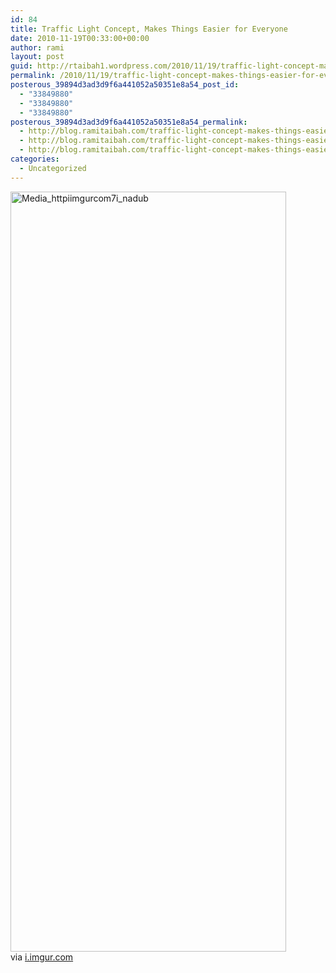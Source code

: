 ```yaml
---
id: 84
title: Traffic Light Concept, Makes Things Easier for Everyone
date: 2010-11-19T00:33:00+00:00
author: rami
layout: post
guid: http://rtaibah1.wordpress.com/2010/11/19/traffic-light-concept-makes-things-easier-for-everyone
permalink: /2010/11/19/traffic-light-concept-makes-things-easier-for-everyone/
posterous_39894d3ad3d9f6a441052a50351e8a54_post_id:
  - "33849880"
  - "33849880"
  - "33849880"
posterous_39894d3ad3d9f6a441052a50351e8a54_permalink:
  - http://blog.ramitaibah.com/traffic-light-concept-makes-things-easier-for
  - http://blog.ramitaibah.com/traffic-light-concept-makes-things-easier-for
  - http://blog.ramitaibah.com/traffic-light-concept-makes-things-easier-for
categories:
  - Uncategorized
---
```

<div class="posterous_bookmarklet_entry">
  <div class='p_embed p_image_embed'>
    <img alt="Media_httpiimgurcom7i_nadub" height="1216" src="http://139.59.20.41/wp-content/uploads/2011/12/media_httpiimgurcom7i_nadub-scaled500.jpg?w=108" width="441" />
  </div>
  
  <div class="posterous_quote_citation">
    via <a href="http://i.imgur.com/7I5cH.jpg">i.imgur.com</a>
  </div></p>
</div>